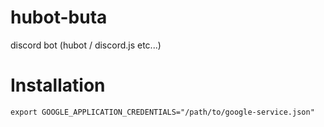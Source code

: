 # hubot-buta

discord bot (hubot / discord.js etc...)

# Installation

```
export GOOGLE_APPLICATION_CREDENTIALS="/path/to/google-service.json"
```

